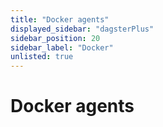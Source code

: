 ```yaml
---
title: "Docker agents"
displayed_sidebar: "dagsterPlus"
sidebar_position: 20
sidebar_label: "Docker"
unlisted: true
---
```


# Docker agents
